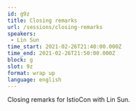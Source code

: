 ```yaml
---
id: g9z
title: Closing remarks
url: /sessions/closing-remarks
speakers:
 - Lin Sun
time_start: 2021-02-26T21:40:00.000Z
time_end: 2021-02-26T21:50:00.000Z
block: g
slot: 9z
format: wrap up
language: english
---
```


Closing remarks for IstioCon with Lin Sun.
